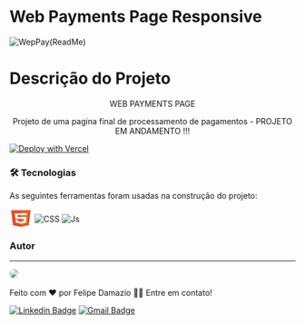 # Web Payments Page Responsive 





![WepPay(ReadMe)](https://user-images.githubusercontent.com/71530559/194736029-b4c8bec5-6240-4e91-8913-795dd69db1b8.png)


# Descrição do Projeto
<p align="center">WEB PAYMENTS PAGE </p>
<p align="center"> Projeto de uma pagina final de processamento de pagamentos - PROJETO EM ANDAMENTO !!! </p>

[![Deploy with Vercel](https://vercel.com/button)](https://felps-portifolio.vercel.app/)



### 🛠 Tecnologias
As seguintes ferramentas foram usadas na construção do projeto:
<br>
<br>
 <img align="center" alt="HTML" height="30" width="40" src="https://raw.githubusercontent.com/devicons/devicon/master/icons/html5/html5-original.svg">
  <img align="center" alt="CSS" height="30" width="40" src="https://cdn.jsdelivr.net/gh/devicons/devicon/icons/css3/css3-original.svg">
  <img align="center" alt="Js" height="30" width="40" src="https://cdn.jsdelivr.net/gh/devicons/devicon/icons/javascript/javascript-original.svg">


### Autor
---

<a href="https://www.linkedin.com/in/felipe-damazio/">
<img width="200" style="border-radius: 50%;" src="https://media.licdn.com/dms/image/C4D03AQFVFuMXM17RQA/profile-displayphoto-shrink_800_800/0/1661115635906?e=1698278400&v=beta&t=5wfi7G8zyoCBIEmGPcjxVfFuRG2c33rRPL6uPnTYBp4"> 
</a>


Feito com ❤️ por Felipe Damazio 👋🏽 Entre em contato!

[![Linkedin Badge](https://img.shields.io/badge/-Felipe-blue?style=flat-square&logo=Linkedin&logoColor=white&link=https://www.linkedin.com/in/felipe-damazio/)](https://www.linkedin.com/in/felipe-damazio/) 
[![Gmail Badge](https://img.shields.io/badge/-lipjb@hotmail.com-c14438?style=flat-square&logo=Gmail&logoColor=white&link=mailto:lipjb@hotmail.com)](mailto:lipjb@hotmail.com)





